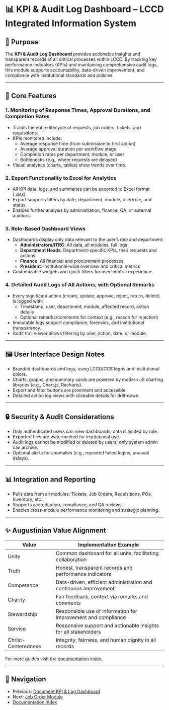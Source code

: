# 📊 KPI & Audit Log Dashboard – LCCD Integrated Information System

## 🎯 Purpose
The **KPI & Audit Log Dashboard** provides actionable insights and transparent records of all critical processes within LCCD. By tracking key performance indicators (KPIs) and maintaining comprehensive audit logs, this module supports accountability, data-driven improvement, and compliance with institutional standards and policies.

---

## 🧩 Core Features

### 1. Monitoring of Response Times, Approval Durations, and Completion Rates
- Tracks the entire lifecycle of requests, job orders, tickets, and requisitions.
- KPIs monitored include:
  - Average response time (from submission to first action)
  - Average approval duration per workflow stage
  - Completion rates per department, module, or user
  - Bottlenecks (e.g., where requests are delayed)
- Visual analytics (charts, tables) show trends over time.

### 2. Export Functionality to Excel for Analytics
- All KPI data, logs, and summaries can be exported to Excel format (.xlsx).
- Export supports filters by date, department, module, user/role, and status.
- Enables further analysis by administration, finance, QA, or external auditors.

### 3. Role-Based Dashboard Views
- Dashboards display only data relevant to the user’s role and department:
  - **Administrators/ITRC**: All data, all modules, full logs
  - **Department Heads**: Department-specific KPIs, their requests and actions
  - **Finance**: All financial and procurement processes
  - **President**: Institutional-wide overview and critical metrics
- Customizable widgets and quick filters for user-centric experience.

### 4. Detailed Audit Logs of All Actions, with Optional Remarks
- Every significant action (create, update, approve, reject, return, delete) is logged with:
  - Timestamp, user, department, module, affected record, action details
  - Optional remarks/comments for context (e.g., reason for rejection)
- Immutable logs support compliance, forensics, and institutional transparency.
- Audit trail viewer allows filtering by user, action, date, or module.

---

## 🖼️ User Interface Design Notes
- Branded dashboards and logs, using LCCD/CCS logos and institutional colors.
- Charts, graphs, and summary cards are powered by modern JS charting libraries (e.g., Chart.js, Recharts).
- Export and filter buttons are prominent and accessible.
- Detailed action log views with clickable details for drill-down.

---

## 🔒 Security & Audit Considerations
- Only authenticated users can view dashboards; data is limited by role.
- Exported files are watermarked for institutional use.
- Audit logs cannot be modified or deleted by users; only system admin can archive.
- Optional alerts for anomalies (e.g., repeated failed logins, unusual delays).

---

## 📊 Integration and Reporting
- Pulls data from all modules: Tickets, Job Orders, Requisitions, POs, Inventory, etc.
- Supports accreditation, compliance, and QA reviews.
- Enables cross-module performance monitoring and strategic planning.

---

## ✨ Augustinian Value Alignment
| Value           | Implementation Example                                           |
|-----------------|-----------------------------------------------------------------|
| Unity           | Common dashboard for all units, facilitating collaboration      |
| Truth           | Honest, transparent records and performance indicators          |
| Competence      | Data-driven, efficient administration and continuous improvement|
| Charity         | Fair feedback, context via remarks and comments                 |
| Stewardship     | Responsible use of information for improvement and compliance   |
| Service         | Responsive support and actionable insights for all stakeholders |
| Christ-Centeredness | Integrity, fairness, and human dignity in all records      |

For more guides visit the [documentation index](README.md).

---

## 🚀 Navigation
- Previous: [Document KPI & Log Dashboard](document-kpi-log-dashboard.md)
- Next: [Job Order Module](job-order-module.md)
- [Documentation Index](README.md)
